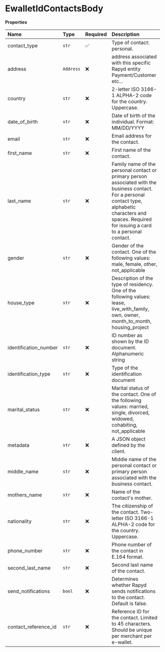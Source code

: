 # EwalletIdContactsBody

**Properties**

| Name                  | Type      | Required | Description                                                                                                                                                                                                   |
| :-------------------- | :-------- | :------- | :------------------------------------------------------------------------------------------------------------------------------------------------------------------------------------------------------------ |
| contact_type          | `str`     | ✅       | Type of contact: personal.                                                                                                                                                                                    |
| address               | `Address` | ❌       | address associated with this specific Rapyd entity Payment/Customer etc...                                                                                                                                    |
| country               | `str`     | ❌       | 2-letter ISO 3166-1 ALPHA-2 code for the country. Uppercase.                                                                                                                                                  |
| date_of_birth         | `str`     | ❌       | Date of birth of the individual. Format: MM/DD/YYYY                                                                                                                                                           |
| email                 | `str`     | ❌       | Email address for the contact.                                                                                                                                                                                |
| first_name            | `str`     | ❌       | First name of the contact.                                                                                                                                                                                    |
| last_name             | `str`     | ❌       | Family name of the personal contact or primary person associated with the business contact. For a personal contact type, alphabetic characters and spaces. Required for issuing a card to a personal contact. |
| gender                | `str`     | ❌       | Gender of the contact. One of the following values: male, female, other, not_applicable                                                                                                                       |
| house_type            | `str`     | ❌       | Description of the type of residency. One of the following values: lease, live_with_family, own, owner, month_to_month, housing_project                                                                       |
| identification_number | `str`     | ❌       | ID number as shown by the ID document. Alphanumeric string                                                                                                                                                    |
| identification_type   | `str`     | ❌       | Type of the identification document                                                                                                                                                                           |
| marital_status        | `str`     | ❌       | Marital status of the contact. One of the following values: married, single, divorced, widowed, cohabiting, not_applicable                                                                                    |
| metadata              | `str`     | ❌       | A JSON object defined by the client.                                                                                                                                                                          |
| middle_name           | `str`     | ❌       | Middle name of the personal contact or primary person associated with the business contact.                                                                                                                   |
| mothers_name          | `str`     | ❌       | Name of the contact's mother.                                                                                                                                                                                 |
| nationality           | `str`     | ❌       | The citizenship of the contact. Two-letter ISO 3166-1 ALPHA-2 code for the country. Uppercase.                                                                                                                |
| phone_number          | `str`     | ❌       | Phone number of the contact in E.164 format.                                                                                                                                                                  |
| second_last_name      | `str`     | ❌       | Second last name of the contact.                                                                                                                                                                              |
| send_notifications    | `bool`    | ❌       | Determines whether Rapyd sends notifications to the contact. Default is false.                                                                                                                                |
| contact_reference_id  | `str`     | ❌       | Reference ID for the contact. Limited to 45 characters. Should be unique per merchant per e-wallet.                                                                                                           |
